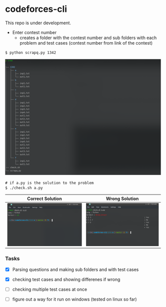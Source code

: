 # codeforces-cli
This repo is under development.

- Enter contest number
    - creates a folder with the contest number and sub folders with each problem and test cases
       (contest number from link of the contest)
```
$ python scrapq.py 1342
``` 
![directories](/images/tree.png)
```
# if a.py is the solution to the problem
$ ./check.sh a.py
```
Correct Solution                    | Wrong Solution
----------------                    | --------------
![correct solution](/images/ac.png) | ![wrong answer](/images/wrong.png)

### Tasks
- [x] Parsing questions and making sub folders and with test cases
- [x] checking test cases and showing differenes if wrong 
- [ ] checking multiple test cases at once
- [ ] figure out a way for it run on windows (tested on linux so far)


